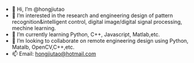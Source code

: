 - 👋 Hi, I’m @hongjiutao
- 👀 I’m interested in the research and engineering design of pattern recognition&intelligent control, digital image/digital signal processing, mechine learning. 
- 🌱 I’m currently learning Python, C++, Javascript, Matlab,etc.
- 💞️ I’m looking to collaborate on remote engineering design using Python, Matalb, OpenCV,C++,etc.
- 📫 Email: hongjiutao@hotmail.com

<!---
hongjiu is a ✨ special ✨ repository because its `README.md` (this file) appears on your GitHub profile.
You can click the Preview link to take a look at your changes.
--->
